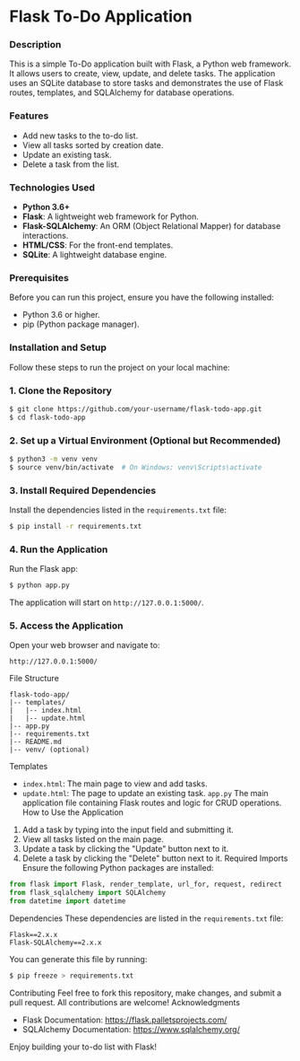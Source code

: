<h1>Flask To-Do Application</h1>

<h3>Description</h3>
<p>This is a simple To-Do application built with Flask, a Python web framework. It allows users to create, view, update, and delete tasks. The application uses an SQLite database to store tasks and demonstrates the use of Flask routes, templates, and SQLAlchemy for database operations.</p>

<h3>Features</h3>
<ul>
  <li>Add new tasks to the to-do list.</li>
  <li>View all tasks sorted by creation date.</li>
  <li>Update an existing task.</li>
  <li>Delete a task from the list.</li>
</ul>

<h3>Technologies Used</h3>
<ul>
  <li><strong>Python 3.6+</strong></li>
  <li><strong>Flask</strong>: A lightweight web framework for Python.</li>
  <li><strong>Flask-SQLAlchemy</strong>: An ORM (Object Relational Mapper) for database interactions.</li>
  <li><strong>HTML/CSS</strong>: For the front-end templates.</li>
  <li><strong>SQLite</strong>: A lightweight database engine.</li>
</ul>

<h3>Prerequisites</h3>
<p>Before you can run this project, ensure you have the following installed:</p>
<ul>
  <li>Python 3.6 or higher.</li>
  <li>pip (Python package manager).</li>
</ul>

<h3>Installation and Setup</h3>
<p>Follow these steps to run the project on your local machine:</p>


### 1. Clone the Repository
```bash
$ git clone https://github.com/your-username/flask-todo-app.git
$ cd flask-todo-app
```

### 2. Set up a Virtual Environment (Optional but Recommended)
```bash
$ python3 -m venv venv
$ source venv/bin/activate  # On Windows: venv\Scripts\activate
```

### 3. Install Required Dependencies
Install the dependencies listed in the `requirements.txt` file:
```bash
$ pip install -r requirements.txt
```

### 4. Run the Application
Run the Flask app:
```bash
$ python app.py
```

The application will start on `http://127.0.0.1:5000/`.

### 5. Access the Application
Open your web browser and navigate to:
```
http://127.0.0.1:5000/
```
File Structure
```
flask-todo-app/
|-- templates/
|   |-- index.html
|   |-- update.html
|-- app.py
|-- requirements.txt
|-- README.md
|-- venv/ (optional)
```
Templates
- `index.html`: The main page to view and add tasks.
- `update.html`: The page to update an existing task.
`app.py`
The main application file containing Flask routes and logic for CRUD operations.
How to Use the Application
1. Add a task by typing into the input field and submitting it.
2. View all tasks listed on the main page.
3. Update a task by clicking the "Update" button next to it.
4. Delete a task by clicking the "Delete" button next to it.
Required Imports
Ensure the following Python packages are installed:
```python
from flask import Flask, render_template, url_for, request, redirect
from flask_sqlalchemy import SQLAlchemy
from datetime import datetime
```
Dependencies
These dependencies are listed in the `requirements.txt` file:
```
Flask==2.x.x
Flask-SQLAlchemy==2.x.x
```

You can generate this file by running:
```bash
$ pip freeze > requirements.txt
```
Contributing
Feel free to fork this repository, make changes, and submit a pull request. All contributions are welcome!
Acknowledgments
- Flask Documentation: https://flask.palletsprojects.com/
- SQLAlchemy Documentation: https://www.sqlalchemy.org/

Enjoy building your to-do list with Flask!
